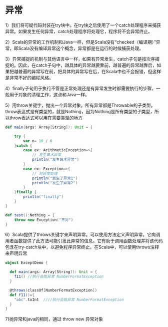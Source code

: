# 异常

1）我们将可疑代码封装在try块中。在try块之后使用了一个catch处理程序来捕获异常。如果发生任何异常，catch处理程序将处理它，程序将不会异常终止。

2）Scala的异常的工作机制和Java一样，但是Scala没有“checked（编译期）”异常，即Scala没有编译异常这个概念，异常都是在运行的时候捕获处理。

3）异常捕捉的机制与其他语言中一样，如果有异常发生，catch子句是按次序捕捉的。因此，在catch子句中，越具体的异常越要靠前，越普遍的异常越靠后，如果把越普遍的异常写在前，把具体的异常写在后，在Scala中也不会报错，但这样是非常不好的编程风格。

4）finally子句用于执行不管是正常处理还是有异常发生时都需要执行的步骤，一般用于对象的清理工作，这点和Java一样。

5）用throw关键字，抛出一个异常对象。所有异常都是Throwable的子类型。throw表达式是有类型的，就是Nothing，因为Nothing是所有类型的子类型，所以throw表达式可以用在需要类型的地方



```scala
def main(args: Array[String]): Unit = {

    try {
        var n= 10 / 0
    }catch {
        case ex: ArithmeticException=>{
            // 发生算术异常
            println("发生算术异常")
        }
        case ex: Exception=>{
            // 对异常处理
            println("发生了异常1")
            println("发生了异常2")
        }
    }finally {
        println("finally")
    }
}

def test():Nothing = {
    throw new Exception("不对")
}
```

6）Scala提供了throws关键字来声明异常。可以使用方法定义声明异常。它向调用者函数提供了此方法可能引发此异常的信息。它有助于调用函数处理并将该代码包含在try-catch块中，以避免程序异常终止。在Scala中，可以使用throws注释来声明异常

```scala
object ExceptDemo {

  def main(args: Array[String]): Unit = {
    f11() //执行会抛异常 NumberFormatException
  }

  @throws(classOf[NumberFormatException])
  def f11()={
    "abc".toInt  ////执行会抛异常 NumberFormatException
  }
}
```

7)抛异常和java的相同，通过 throw new 异常对象

